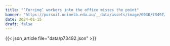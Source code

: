 ```yaml
---
title: "‘Forcing’ workers into the office misses the point"
banner: "https://pursuit.unimelb.edu.au/__data/assets/image/0030/73497/82cc1e5a7b37b6856684df31ab4a4a0b62b65301.jpg"
date: 2024-01-15
draft: false
---
```


{{< json_article file="data/p73492.json" >}}